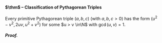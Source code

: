#### $\thm$ – Classification of Pythagorean Triples
Every primitive Pythagorean triple $(a, b, c)$ (with $a, b, c > 0$) has the form 
$(u^{2} - v^{2}, 2uv, u^{2} + v^{2})$ for some $u > v \in\N$ with $\gcd(u, v) = 1$.
##### *Proof.*